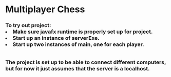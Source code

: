 # Multiplayer Chess

<h3>To try out project:</h3<br>
<li>Make sure javafx runtime is properly set up for project.</li>
<li>Start up an instance of serverExe.</li>
<li>Start up two instances of main, one for each player.</li>
 <br>
 
The project is set up to be able to connect different computers, but for now it just assumes that the server is a localhost.

